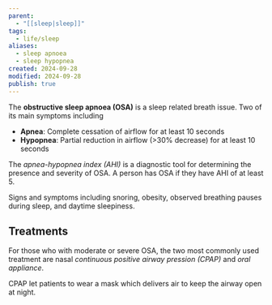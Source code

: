 ```yaml
---
parent:
  - "[[sleep|sleep]]"
tags:
  - life/sleep
aliases:
  - sleep apnoea
  - sleep hypopnea
created: 2024-09-28
modified: 2024-09-28
publish: true
---
```

The **obstructive sleep apnoea (OSA)** is a sleep related breath issue. Two of its main symptoms including
- **Apnea**: Complete cessation of airflow for at least 10 seconds
- **Hypopnea**: Partial reduction in airflow (>30% decrease) for at least 10 seconds

The _apnea-hypopnea index (AHI)_ is a diagnostic tool for determining the presence and severity of OSA. A person has OSA if they have AHI of at least 5.

Signs and symptoms including snoring, obesity, observed breathing pauses during sleep, and daytime sleepiness.
## Treatments

For those who with moderate or severe OSA, the two most commonly used treatment are nasal _continuous positive airway pression (CPAP)_ and _oral appliance_.

CPAP let patients to wear a mask which delivers air to keep the airway open at night.